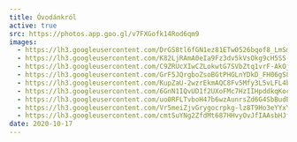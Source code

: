 ```yaml
---
title: Óvodánkról
active: true
src: https://photos.app.goo.gl/v7FXGofk14Rod6qm9
images:
  - https://lh3.googleusercontent.com/DrGS8tl6fGN1ez81ETw0526bqof8_LmSmE2BYrcbplMNiLOZBUkfaBMAX-P-WenAu_535HCimRF4VygRInchuZQ6E5wZmaJdFDltvJLjvRFColnM4G4IGfnICp6eab7Vt31SxI_rsw
  - https://lh3.googleusercontent.com/K82LjRAmA0eIa9Fz3dv5kVsOkg9cH5SS-SHdMdzcOw26IqrD0SGEkigckcR9ul7df4ArvccIUgKEFTaVdC01CpCqiwHb0Gu8ihpENR5EuRHibrbFpj-CVPlTlz8EVBoXlFe31EpZQA
  - https://lh3.googleusercontent.com/C9ZRUcXIwCZLokwtG7SVbZtq1vrF-AkOjcJYwApqsz_v1-NDQtqd88wKp1i83vbPu3ofbeqT_dipEZw7vF9r2vnefIKBn2i1V0PMGnpA4ba2l6Mbu6MkxZlh128ELQmBFvQA3sBdcA
  - https://lh3.googleusercontent.com/GrF5JQrgboZsoBGtPHGLnYDkD_FH06gS8_x9ZwEAB-cCogoxshuO9oOsf1LUzhH8ubC8upUQGr8SInyoI8yFbaMpLrAsXQiO7owxLgT2RM7MD0cq-7fUhCUYJjwXJ4T1pAURfojg9A
  - https://lh3.googleusercontent.com/KupZaU-2wzrEkmAQC8Fv5Mfy3L5vLFL4bF3LjAHrX56pTo9rhyzNfODwmIz3_4rTdw0xQOLQ5tioXhqOMY1WmDskq8JLuHcBZKFrhL-rHKqfo3svhtS9g21dmZhvy61sMQ2kqTN1Sg
  - https://lh3.googleusercontent.com/6GnN1IQvUD1f2UXoFMc7HzIIHpddkqKocMyDIEXxXQZ80LhxTCSBquUHB6_BTC-al-QsIJAurUvKT6pEtMjUYdw2HUPibd9eEN02zbre-4vtd2tVEFiSQx68ow9qTNgtfRLyFpJ2zA
  - https://lh3.googleusercontent.com/uo0RFLTvboH47b6wzAunrsZd6G4SbBudBvV5YSlOHocHL_NepOIGvq77wWP4JSmo_mvlSpXUOW6qY8zDeJQy8KknBkEXeLEJt8pdq7bjxJF25Nyk6yBg24c8yB4xqnuxCbGxicGQsQ
  - https://lh3.googleusercontent.com/Vr5meiZjvGrygocrpkg-lz8T9Ho3eYYxYrW6y1Mm4RssKoWOmCHF3eT1MDKEV97desCcbho7g_vzs5UA6H6jyF4FRMBQ9AYKscjpSd3eRnZkR7wyQrdyRUfufzXUdOfyndePQlEFlQ
  - https://lh3.googleusercontent.com/cmtSuYNg2ZfdMt687HHvyOvJfIAAsbHJfqF63rsgLH5ukSnajdD_DG9aqkZ5N-_G5F9HPaLXDvp2hPkC0S15mDVjlQVcYP4aHEzI1dpWk_tvH4FI7FhyVVLv04ga3Q4S8w-RRLDs2Q
date: 2020-10-17
---
```

